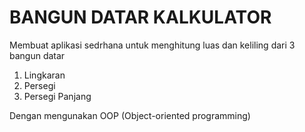 # BANGUN DATAR KALKULATOR

Membuat aplikasi sedrhana untuk menghitung luas dan keliling dari 3 bangun datar
1. Lingkaran
2. Persegi
3. Persegi Panjang

Dengan mengunakan OOP (Object-oriented programming)
